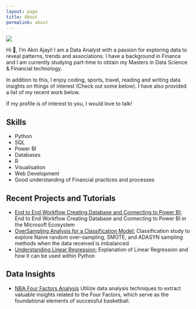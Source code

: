 ```yaml
---
layout: page
title: About
permalink: about
---
```


<img class="mx-auto w-1/2" src="{{site.baseurl}}/assets/img/me.JPG">

Hi 👋, I’m Akin Ajayi! I am a Data Analyst with a passion for exploring data to reveal patterns, trends and associations. I have a background in Finance and I am currently studying part-time to obtain my Masters in Data Science & Financial technology.

In addition to this, I enjoy coding, sports, travel, reading and writing data insights on things of interest (Check out some below). I have also provided a list of my recent work below.

If my profile is of interest to you, I would love to talk!

## Skills

- Python
- SQL
- Power BI
- Databases
- R
- Visualisation
- Web Development
- Good understanding of Financial practices and processes

## Recent Projects and Tutorials

- [End to End Workflow Creating Database and Connecting to Power BI:](https://github.com/Akiwacky/DB-to-BI-Workflow)
  End to End Workflow Creating Database and Connecting to Power BI in the Microsoft Ecosystem
- [OverSampling Analysis for a Classification Model:](https://github.com/Akiwacky/OverSampling-Analysis-for-Classification)
  Classification study to explore Naive random over-sampling, SMOTE, and ADASYN sampling methods when the data received is imbalanced
- [Understanding Linear Regression:](https://medium.com/@wiajayi/understanding-linear-regression-3a977addcc1b)
  Explanation of Linear Regression and how it can be used within Python

## Data Insights

- [NBA Four Factors Analysis](https://akinajayi.me/NBA_Four_Factors/)
  Utilize data analysis techniques to extract valuable insights related to the Four Factors, which serve as the foundational elements of successful basketball.
